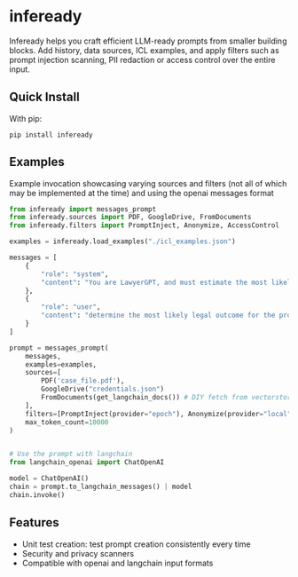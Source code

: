 # infeready

Infeready helps you craft efficient LLM-ready prompts from smaller building
blocks. Add history, data sources, ICL examples, and apply filters such as prompt
injection scanning, PII redaction or access control over the entire input.

## Quick Install

With pip:

```
pip install infeready
```

## Examples
Example invocation showcasing varying sources and filters (not all of which may be implemented at the time) and using the openai messages format

```python
from infeready import messages_prompt
from infeready.sources import PDF, GoogleDrive, FromDocuments
from infeready.filters import PromptInject, Anonymize, AccessControl

examples = infeready.load_examples("./icl_examples.json")

messages = [
    {
        "role": "system",
        "content": "You are LawyerGPT, and must estimate the most likely judicial outcome for a user provided case. Consider all provided documents and respond concisely."
    },
    {
        "role": "user",
        "content": "determine the most likely legal outcome for the provided case"
    }
]

prompt = messages_prompt(
    messages,
    examples=examples,
    sources=[
        PDF('case_file.pdf'),
        GoogleDrive("credentials.json")
        FromDocuments(get_langchain_docs()) # DIY fetch from vectorstore
    ],
    filters=[PromptInject(provider="epoch"), Anonymize(provider="local")],
    max_token_count=10000
)


# Use the prompt with langchain
from langchain_openai import ChatOpenAI

model = ChatOpenAI()
chain = prompt.to_langchain_messages() | model
chain.invoke()
```

## Features

- Unit test creation: test prompt creation consistently every time
- Security and privacy scanners
- Compatible with openai and langchain input formats
